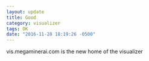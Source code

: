 ```yaml
---
layout: update
title: Good
category: visualizer
tags: OK
date: "2016-11-28 18:19:26 -0500"
---
```


vis.megaminerai.com is the new home of the visualizer
